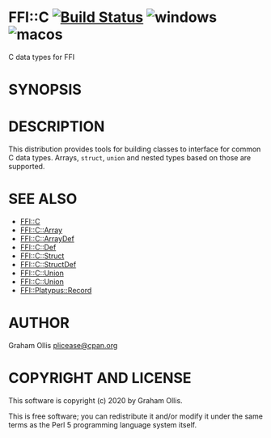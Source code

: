 # FFI::C [![Build Status](https://secure.travis-ci.org/Perl5-FFI/FFI-C.png)](http://travis-ci.org/Perl5-FFI/FFI-C) ![windows](https://github.com/Perl5-FFI/FFI-C/workflows/windows/badge.svg) ![macos](https://github.com/Perl5-FFI/FFI-C/workflows/macos/badge.svg)

C data types for FFI

# SYNOPSIS

# DESCRIPTION

This distribution provides tools for building classes to interface for common C
data types.  Arrays, `struct`, `union` and nested types based on those are
supported.

# SEE ALSO

- [FFI::C](https://metacpan.org/pod/FFI::C)
- [FFI::C::Array](https://metacpan.org/pod/FFI::C::Array)
- [FFI::C::ArrayDef](https://metacpan.org/pod/FFI::C::ArrayDef)
- [FFI::C::Def](https://metacpan.org/pod/FFI::C::Def)
- [FFI::C::Struct](https://metacpan.org/pod/FFI::C::Struct)
- [FFI::C::StructDef](https://metacpan.org/pod/FFI::C::StructDef)
- [FFI::C::Union](https://metacpan.org/pod/FFI::C::Union)
- [FFI::C::Union](https://metacpan.org/pod/FFI::C::Union)
- [FFI::Platypus::Record](https://metacpan.org/pod/FFI::Platypus::Record)

# AUTHOR

Graham Ollis <plicease@cpan.org>

# COPYRIGHT AND LICENSE

This software is copyright (c) 2020 by Graham Ollis.

This is free software; you can redistribute it and/or modify it under
the same terms as the Perl 5 programming language system itself.
